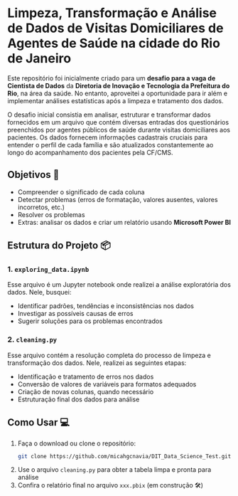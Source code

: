 # Limpeza, Transformação e Análise de Dados de Visitas Domiciliares de Agentes de Saúde na cidade do Rio de Janeiro

Este repositório foi inicialmente criado para um **desafio para a vaga de Cientista de Dados** da **Diretoria de Inovação e Tecnologia da Prefeitura do Rio**, na área da saúde. No entanto, aproveitei a oportunidade para ir além e implementar análises estatísticas após a limpeza e tratamento dos dados.

O desafio inicial consistia em analisar, estruturar e transformar dados fornecidos em um arquivo que contém diversas entradas dos questionários preenchidos por agentes públicos de saúde durante visitas domiciliares aos pacientes. Os dados fornecem informações cadastrais cruciais para entender o perfil de cada família e são atualizados constantemente ao longo do acompanhamento dos pacientes pela CF/CMS.

## Objetivos 🎯

- Compreender o significado de cada coluna
- Detectar problemas (erros de formatação, valores ausentes, valores incorretos, etc.)
- Resolver os problemas
- Extras: analisar os dados e criar um relatório usando **Microsoft Power BI**

## Estrutura do Projeto 📦

### 1. **`exploring_data.ipynb`**
Esse arquivo é um Jupyter notebook onde realizei a análise exploratória dos dados. Nele, busquei:
- Identificar padrões, tendências e inconsistências nos dados
- Investigar as possíveis causas de erros
- Sugerir soluções para os problemas encontrados

### 2. **`cleaning.py`**
Esse arquivo contém a resolução completa do processo de limpeza e transformação dos dados. Nele, realizei as seguintes etapas:
- Identificação e tratamento de erros nos dados
- Conversão de valores de variáveis para formatos adequados
- Criação de novas colunas, quando necessário
- Estruturação final dos dados para análise

## Como Usar 💻

1. Faça o download ou clone o repositório:
   ```bash
   git clone https://github.com/micahgcnavia/DIT_Data_Science_Test.git
   ```
2. Use o arquivo `cleaning.py` para obter a tabela limpa e pronta para análise
3. Confira o relatório final no arquivo `xxx.pbix` (em construção 🛠️)

